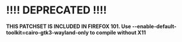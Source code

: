 # !!!! DEPRECATED !!!!

**THIS PATCHSET IS INCLUDED IN FIREFOX 101. Use --enable-default-toolkit=cairo-gtk3-wayland-only to compile without X11**
